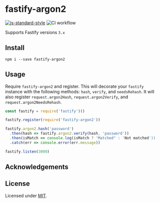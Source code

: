 # fastify-argon2

[![js-standard-style](https://img.shields.io/badge/code%20style-standard-brightgreen.svg?style=flat)](http://standardjs.com/)  ![CI workflow](github.com/warrenlayson/fastify-argon2/workflows/CI%20workflow/badge.svg)

Supports Fastify versions `3.x`

## Install
```
npm i --save fastify-argon2
```

## Usage
Require `fastify-argon2` and register. This will decorate your `fastify` instance with the following methods: `hash`, `verify`, and `needsRehash`. It will also register `request.argon2Hash`, `request.argon2Verify`, and `request.argon2NeedsRehash`.
```js
const fastify = require('fastify')()

fastify.register(require('fastify-argon2'))

fastify.argon2.hash('password')
  .then(hash => fastify.argon2.verify(hash, 'password'))
  .then(isMatch => console.log(isMatch ? 'Matched" : 'Not matched'))
  .catch(err => console.error(err.message))

fastify.listen(3000)
```

## Acknowledgements

## License

Licensed under [MIT](./LICENSE).<br/>
